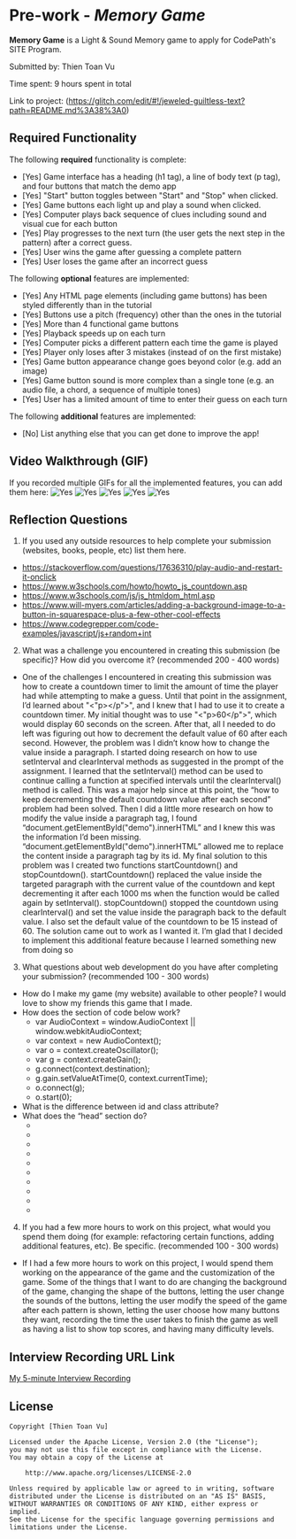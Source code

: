 # Pre-work - *Memory Game*

**Memory Game** is a Light & Sound Memory game to apply for CodePath's SITE Program. 

Submitted by: Thien Toan Vu

Time spent: 9 hours spent in total

Link to project: (https://glitch.com/edit/#!/jeweled-guiltless-text?path=README.md%3A38%3A0)

## Required Functionality

The following **required** functionality is complete:

* [Yes] Game interface has a heading (h1 tag), a line of body text (p tag), and four buttons that match the demo app
* [Yes] "Start" button toggles between "Start" and "Stop" when clicked. 
* [Yes] Game buttons each light up and play a sound when clicked. 
* [Yes] Computer plays back sequence of clues including sound and visual cue for each button
* [Yes] Play progresses to the next turn (the user gets the next step in the pattern) after a correct guess. 
* [Yes] User wins the game after guessing a complete pattern
* [Yes] User loses the game after an incorrect guess

The following **optional** features are implemented:

* [Yes] Any HTML page elements (including game buttons) has been styled differently than in the tutorial
* [Yes] Buttons use a pitch (frequency) other than the ones in the tutorial
* [Yes] More than 4 functional game buttons
* [Yes] Playback speeds up on each turn
* [Yes] Computer picks a different pattern each time the game is played
* [Yes] Player only loses after 3 mistakes (instead of on the first mistake)
* [Yes] Game button appearance change goes beyond color (e.g. add an image)
* [Yes] Game button sound is more complex than a single tone (e.g. an audio file, a chord, a sequence of multiple tones)
* [Yes] User has a limited amount of time to enter their guess on each turn

The following **additional** features are implemented:

- [No] List anything else that you can get done to improve the app!

## Video Walkthrough (GIF)

If you recorded multiple GIFs for all the implemented features, you can add them here:
![Yes](http://g.recordit.co/mgOT9YREqa.gif)
![Yes](http://g.recordit.co/AqKsKlV6Mv.gif)
![Yes](http://g.recordit.co/IZyNKwq8wN.gif)
![Yes](http://g.recordit.co/8LQrIE5lN1.gif)
![Yes](http://g.recordit.co/ftIIeSc7zi.gif)

## Reflection Questions
1. If you used any outside resources to help complete your submission (websites, books, people, etc) list them here. 
+ https://stackoverflow.com/questions/17636310/play-audio-and-restart-it-onclick
+ https://www.w3schools.com/howto/howto_js_countdown.asp
+ https://www.w3schools.com/js/js_htmldom_html.asp
+ https://www.will-myers.com/articles/adding-a-background-image-to-a-button-in-squarespace-plus-a-few-other-cool-effects
+ https://www.codegrepper.com/code-examples/javascript/js+random+int

2. What was a challenge you encountered in creating this submission (be specific)? How did you overcome it? (recommended 200 - 400 words) 
+ One of the challenges I encountered in creating this submission was how to create a countdown timer to limit the amount of time the player had
while attempting to make a guess. Until that point in the assignment, I’d learned about "<"p></p">", and I knew that I had to use it to create a countdown timer.
My initial thought was to use "<"p>60</p">", which would display 60 seconds on the screen. After that, all I needed to do left was 
figuring out how to decrement the default value of 60 after each second. However, the problem was I didn’t know how to change the value inside a paragraph.
I started doing research on how to use setInterval and clearInterval methods as suggested in the prompt of the assignment. I learned that the setInterval() method
can be used to continue calling a function at specified intervals until the clearInterval() method is called. This was a major help since at this point,
the “how to keep decrementing the default countdown value after each second” problem had been solved. Then I did a little more research on how to modify
the value inside a paragraph tag, I found “document.getElementById("demo").innerHTML” and I knew this was the information I’d been missing. 
“document.getElementById("demo").innerHTML” allowed me to replace the content inside a paragraph tag by its id. My final solution to this problem was
I created two functions startCountdown() and stopCountdown(). startCountdown() replaced the value inside the targeted paragraph with the current value of the countdown and 
kept decrementing it after each 1000 ms when the function would be called again by setInterval(). stopCountdown() stopped the countdown using clearInterval() and 
set the value inside the paragraph back to the default value. I also set the default value of the countdown to be 15 instead of 60. The solution came out to work as I wanted it.
I’m glad that I decided to implement this additional feature because I learned something new from doing so

3. What questions about web development do you have after completing your submission? (recommended 100 - 300 words) 
+ How do I make my game (my website) available to other people? I would love to show my friends this game that I made.
+ How does the section of code below work?
    + var AudioContext = window.AudioContext || window.webkitAudioContext;
    + var context = new AudioContext();
    + var o = context.createOscillator();
    + var g = context.createGain();
    + g.connect(context.destination);
    + g.gain.setValueAtTime(0, context.currentTime);
    + o.connect(g);
    + o.start(0);
+ What is the difference between id and class attribute?
+ What does the “head” section do?
     + <head>
     +   <meta charset="utf-8" />
     +   <meta name="viewport" content="width=device-width, initial-scale=1" />
     +   <link rel="icon" href="https://glitch.com/favicon.ico" />
     +   <title>Hello world!</title>
     +   <!-- import the webpage's stylesheet -->
     +   <link rel="stylesheet" href="/style.css" />
     +   <!-- import the webpage's javascript file -->
     +   <script src="/script.js" defer></script>
     + </head>

4. If you had a few more hours to work on this project, what would you spend them doing (for example: refactoring certain functions, adding additional features, etc). Be specific. (recommended 100 - 300 words) 
+ If I had a few more hours to work on this project, I would spend them working on the appearance of the game and
the customization of the game. Some of the things that I want to do are changing the background of the game, 
changing the shape of the buttons, letting the user change the sounds of the buttons, letting the user
modify the speed of the game after each pattern is shown, letting the user choose how many buttons they want,
recording the time the user takes to finish the game as well as having a list to show top scores, and having many difficulty levels.  



## Interview Recording URL Link

[My 5-minute Interview Recording](your-link-here)


## License

    Copyright [Thien Toan Vu]

    Licensed under the Apache License, Version 2.0 (the "License");
    you may not use this file except in compliance with the License.
    You may obtain a copy of the License at

        http://www.apache.org/licenses/LICENSE-2.0

    Unless required by applicable law or agreed to in writing, software
    distributed under the License is distributed on an "AS IS" BASIS,
    WITHOUT WARRANTIES OR CONDITIONS OF ANY KIND, either express or implied.
    See the License for the specific language governing permissions and
    limitations under the License.